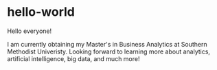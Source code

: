 # hello-world

Hello everyone!

I am currently obtaining my Master's in Business Analytics at Southern Methodist Univeristy. Looking forward to learning more about analytics, artificial intelligence, big data, and much more!
